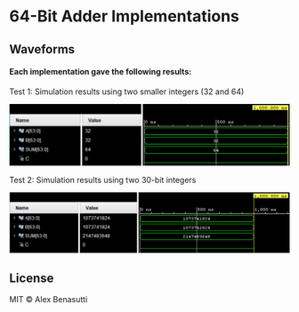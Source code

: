 # 64-Bit Adder Implementations

## Waveforms

#### Each implementation gave the following results:

Test 1: Simulation results using two smaller integers (32 and 64)

![ALU Waveform 1](/64-Bit%20Adder%20Implementations/Waveforms/small_int.png)

Test 2: Simulation results using two 30-bit integers

![ALU Waveform 2](/64-Bit%20Adder%20Implementations/Waveforms/big_int.png)

## License

MIT © Alex Benasutti
